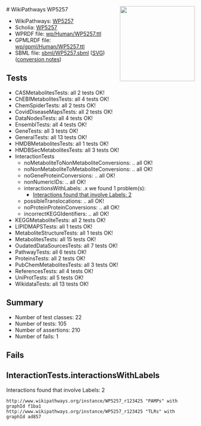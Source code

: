 <img style="float: right; width: 200px" src="../logo.png" />
# WikiPathways WP5257

* WikiPathways: [WP5257](https://identifiers.org/wikipathways:WP5257)
* Scholia: [WP5257](https://scholia.toolforge.org/wikipathways/WP5257)
* WPRDF file: [wp/Human/WP5257.ttl](../wp/Human/WP5257.ttl)
* GPMLRDF file: [wp/gpml/Human/WP5257.ttl](../wp/gpml/Human/WP5257.ttl)
* SBML file: [sbml/WP5257.sbml](../sbml/WP5257.sbml) ([SVG](../sbml/WP5257.svg)) ([conversion notes](../sbml/WP5257.txt))

## Tests
* CASMetabolitesTests: all 2 tests OK!
* ChEBIMetabolitesTests: all 4 tests OK!
* ChemSpiderTests: all 2 tests OK!
* CovidDiseaseMapsTests: all 2 tests OK!
* DataNodesTests: all 4 tests OK!
* EnsemblTests: all 4 tests OK!
* GeneTests: all 3 tests OK!
* GeneralTests: all 13 tests OK!
* HMDBMetabolitesTests: all 1 tests OK!
* HMDBSecMetabolitesTests: all 3 tests OK!
* InteractionTests
    * noMetaboliteToNonMetaboliteConversions: .. all OK!
    * noNonMetaboliteToMetaboliteConversions: .. all OK!
    * noGeneProteinConversions: .. all OK!
    * nonNumericIDs: .. all OK!
    * interactionsWithLabels: .x we found 1 problem(s):
        * [Interactions found that involve Labels: 2](#630d2679)
    * possibleTranslocations: .. all OK!
    * noProteinProteinConversions: .. all OK!
    * incorrectKEGGIdentifiers: .. all OK!
* KEGGMetaboliteTests: all 2 tests OK!
* LIPIDMAPSTests: all 1 tests OK!
* MetaboliteStructureTests: all 1 tests OK!
* MetabolitesTests: all 15 tests OK!
* OudatedDataSourcesTests: all 7 tests OK!
* PathwayTests: all 6 tests OK!
* ProteinsTests: all 2 tests OK!
* PubChemMetabolitesTests: all 3 tests OK!
* ReferencesTests: all 4 tests OK!
* UniProtTests: all 5 tests OK!
* WikidataTests: all 13 tests OK!


## Summary

* Number of test classes: 22
* Number of tests: 105
* Number of assertions: 210
* Number of fails: 1

## Fails

<a name="630d2679" />

## InteractionTests.interactionsWithLabels

Interactions found that involve Labels: 2
```
http://www.wikipathways.org/instance/WP5257_r123425 "PAMPs" with graphId f1ba1
http://www.wikipathways.org/instance/WP5257_r123425 "TLRs" with graphId ad857
```

